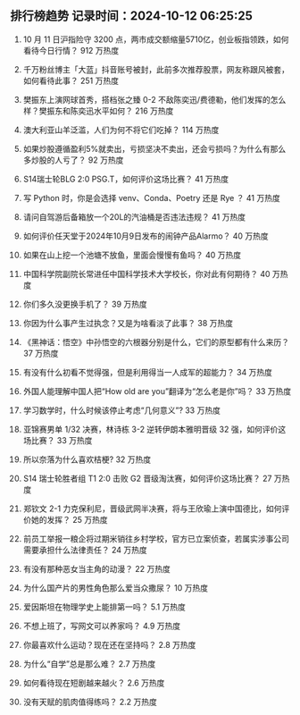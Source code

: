 
## 排行榜趋势 记录时间：2024-10-12 06:25:25
  
  1. 10 月 11 日沪指险守 3200 点，两市成交额缩量5710亿，创业板指领跌，如何看待今日行情？ 912 万热度
    
  2. 千万粉丝博主「大蓝」抖音账号被封，此前多次推荐股票，网友称跟风被套，如何看待此事？ 251 万热度
    
  3. 樊振东上演网球首秀，搭档张之臻 0-2 不敌陈奕迅/费德勒，他们发挥的怎么样？樊振东和陈奕迅水平如何？ 216 万热度
    
  4. 澳大利亚山羊泛滥，人们为何不将它们吃掉？ 114 万热度
    
  5. 如果炒股遵循盈利5%就卖出，亏损坚决不卖出，还会亏损吗？为什么有那么多炒股的人亏了？ 92 万热度
    
  6. S14瑞士轮BLG 2:0 PSG.T，如何评价这场比赛？ 41 万热度
    
  7. 写 Python 时，你是会选择 venv、Conda、Poetry 还是 Rye ？ 41 万热度
    
  8. 请问自驾游后备箱放一个20L的汽油桶是否违法违规？ 41 万热度
    
  9. 如何评价任天堂于2024年10月9日发布的闹钟产品Alarmo？ 40 万热度
    
  10. 如果在山上挖一个池塘不放鱼，里面会慢慢有鱼吗？ 40 万热度
    
  11. 中国科学院副院长常进任中国科学技术大学校长，你对此有何期待？ 40 万热度
    
  12. 你们多久没更换手机了？ 39 万热度
    
  13. 你因为什么事产生过执念？又是为啥看淡了此事？ 38 万热度
    
  14. 《黑神话：悟空》中孙悟空的六根器分别是什么，它们的原型都有什么来历？ 37 万热度
    
  15. 有没有什么初看不觉得强，但是利用得当一人成军的超能力？ 34 万热度
    
  16. 外国人能理解中国人把“How old are you”翻译为“怎么老是你”吗？ 33 万热度
    
  17. 学习数学时，什么时候该停止考虑“几何意义”? 33 万热度
    
  18. 亚锦赛男单 1/32 决赛，林诗栋 3-2 逆转伊朗本雅明晋级 32 强，如何评价这场比赛？ 33 万热度
    
  19. 所以奈落为什么喜欢桔梗? 32 万热度
    
  20. S14 瑞士轮胜者组 T1 2:0 击败 G2 晋级淘汰赛，如何评价这场比赛？ 27 万热度
    
  21. 郑钦文 2-1 力克保利尼，晋级武网半决赛，将与王欣瑜上演中国德比，如何评价她的发挥？ 25 万热度
    
  22. 前员工举报一粮企将过期米销往乡村学校，官方已立案侦查，若属实涉事公司需要承担什么法律责任？ 24 万热度
    
  23. 有没有那种恶女当主角的动漫？ 22 万热度
    
  24. 为什么国产片的男性角色那么爱当众撒尿？ 10 万热度
    
  25. 爱因斯坦在物理学史上能排第一吗？ 5.1 万热度
    
  26. 不想上班了，写网文可以养家吗？ 4.9 万热度
    
  27. 你最喜欢什么运动？现在还在坚持吗？ 2.8 万热度
    
  28. 为什么“自学”总是那么难？ 2.7 万热度
    
  29. 如何看待现在短剧越来越火？ 2.6 万热度
    
  30. 没有天赋的肌肉值得练吗？ 2.2 万热度
    